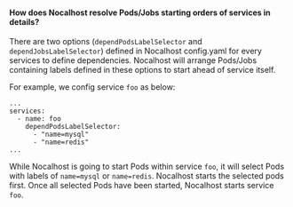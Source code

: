 #### How does Nocalhost resolve Pods/Jobs starting orders of services in details?

There are two options (`dependPodsLabelSelector` and `dependJobsLabelSelector`) defined in Nocalhost config.yaml for every services to define dependencies. Nocalhost will arrange Pods/Jobs containing labels defined in these options to start ahead of service itself.

For example, we config service `foo` as below:

```
...
services:
  - name: foo
    dependPodsLabelSelector:
      - "name=mysql"
      - "name=redis"
...
```

While Nocalhost is going to start Pods within service `foo`, it will select Pods with labels of `name=mysql` or `name=redis`. Nocalhost starts the selected pods first. Once all selected Pods have been started, Nocalhost starts service `foo`.


